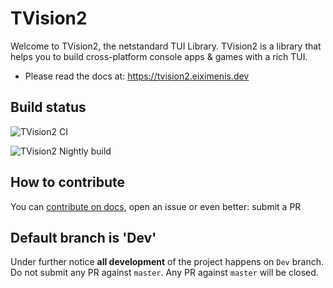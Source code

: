 # TVision2

Welcome to TVision2, the netstandard TUI Library. TVision2 is a library that helps you to build cross-platform console apps & games with a rich TUI.

* Please read the docs at: https://tvision2.eiximenis.dev

## Build status

![TVision2 CI](https://github.com/eiximenis/tvision2/workflows/TVision2%20CI/badge.svg)

![TVision2 Nightly build](https://github.com/eiximenis/tvision2/workflows/TVision2%20Nightly%20build/badge.svg)

## How to contribute

You can [contribute on docs](https://github.com/eiximenis/tvision2docs/), open an issue or even better: submit a PR

## Default branch is 'Dev'

Under further notice **all development** of the project happens on `Dev` branch. Do not submit any PR against `master`. Any PR against `master` will be closed.